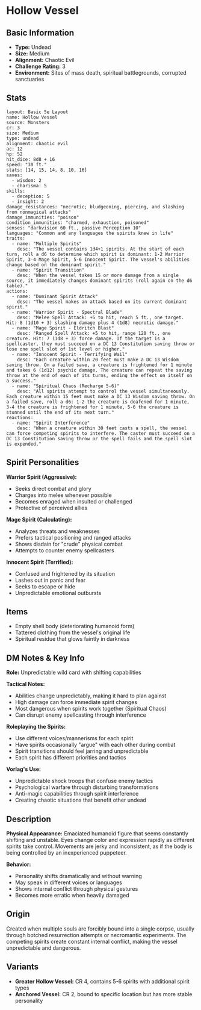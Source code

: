 # Hollow Vessel

## Basic Information
- **Type:** Undead
- **Size:** Medium
- **Alignment:** Chaotic Evil
- **Challenge Rating:** 3
- **Environment:** Sites of mass death, spiritual battlegrounds, corrupted sanctuaries

## Stats
```statblock
layout: Basic 5e Layout
name: Hollow Vessel
source: Monsters
cr: 3
size: Medium
type: undead
alignment: chaotic evil
ac: 12
hp: 52
hit_dice: 8d8 + 16
speed: "30 ft."
stats: [14, 15, 14, 8, 10, 16]
saves:
  - wisdom: 2
  - charisma: 5
skills:
  - deception: 5
  - insight: 2
damage_resistances: "necrotic; bludgeoning, piercing, and slashing from nonmagical attacks"
damage_immunities: "poison"
condition_immunities: "charmed, exhaustion, poisoned"
senses: "darkvision 60 ft., passive Perception 10"
languages: "Common and any languages the spirits knew in life"
traits:
  - name: "Multiple Spirits"
    desc: "The vessel contains 1d4+1 spirits. At the start of each turn, roll a d6 to determine which spirit is dominant: 1-2 Warrior Spirit, 3-4 Mage Spirit, 5-6 Innocent Spirit. The vessel's abilities change based on the dominant spirit."
  - name: "Spirit Transition"
    desc: "When the vessel takes 15 or more damage from a single source, it immediately changes dominant spirits (roll again on the d6 table)."
actions:
  - name: "Dominant Spirit Attack"
    desc: "The vessel makes an attack based on its current dominant spirit."
  - name: "Warrior Spirit - Spectral Blade"
    desc: "Melee Spell Attack: +5 to hit, reach 5 ft., one target. Hit: 8 (1d10 + 3) slashing damage plus 4 (1d8) necrotic damage."
  - name: "Mage Spirit - Eldritch Blast"
    desc: "Ranged Spell Attack: +5 to hit, range 120 ft., one creature. Hit: 7 (1d8 + 3) force damage. If the target is a spellcaster, they must succeed on a DC 13 Constitution saving throw or lose one spell slot of 1st level or higher."
  - name: "Innocent Spirit - Terrifying Wail"
    desc: "Each creature within 20 feet must make a DC 13 Wisdom saving throw. On a failed save, a creature is frightened for 1 minute and takes 6 (1d12) psychic damage. The creature can repeat the saving throw at the end of each of its turns, ending the effect on itself on a success."
  - name: "Spiritual Chaos (Recharge 5-6)"
    desc: "All spirits attempt to control the vessel simultaneously. Each creature within 15 feet must make a DC 13 Wisdom saving throw. On a failed save, roll a d6: 1-2 the creature is deafened for 1 minute, 3-4 the creature is frightened for 1 minute, 5-6 the creature is stunned until the end of its next turn."
reactions:
  - name: "Spirit Interference"
    desc: "When a creature within 30 feet casts a spell, the vessel can force competing spirits to interfere. The caster must succeed on a DC 13 Constitution saving throw or the spell fails and the spell slot is expended."
```

## Spirit Personalities

**Warrior Spirit (Aggressive):**
- Seeks direct combat and glory
- Charges into melee whenever possible
- Becomes enraged when insulted or challenged
- Protective of perceived allies

**Mage Spirit (Calculating):**
- Analyzes threats and weaknesses
- Prefers tactical positioning and ranged attacks
- Shows disdain for "crude" physical combat
- Attempts to counter enemy spellcasters

**Innocent Spirit (Terrified):**
- Confused and frightened by its situation
- Lashes out in panic and fear
- Seeks to escape or hide
- Unpredictable emotional outbursts

## Items
- Empty shell body (deteriorating humanoid form)
- Tattered clothing from the vessel's original life
- Spiritual residue that glows faintly in darkness

## DM Notes & Key Info
**Role:** Unpredictable wild card with shifting capabilities

**Tactical Notes:**
- Abilities change unpredictably, making it hard to plan against
- High damage can force immediate spirit changes
- Most dangerous when spirits work together (Spiritual Chaos)
- Can disrupt enemy spellcasting through interference

**Roleplaying the Spirits:**
- Use different voices/mannerisms for each spirit
- Have spirits occasionally "argue" with each other during combat
- Spirit transitions should feel jarring and unpredictable
- Each spirit has different priorities and tactics

**Vorlag's Use:**
- Unpredictable shock troops that confuse enemy tactics
- Psychological warfare through disturbing transformations
- Anti-magic capabilities through spirit interference
- Creating chaotic situations that benefit other undead

## Description
**Physical Appearance:**
Emaciated humanoid figure that seems constantly shifting and unstable. Eyes change color and expression rapidly as different spirits take control. Movements are jerky and inconsistent, as if the body is being controlled by an inexperienced puppeteer.

**Behavior:**
- Personality shifts dramatically and without warning
- May speak in different voices or languages
- Shows internal conflict through physical gestures
- Becomes more erratic when heavily damaged

## Origin
Created when multiple souls are forcibly bound into a single corpse, usually through botched resurrection attempts or necromantic experiments. The competing spirits create constant internal conflict, making the vessel unpredictable and dangerous.

## Variants
- **Greater Hollow Vessel:** CR 4, contains 5-6 spirits with additional spirit types
- **Anchored Vessel:** CR 2, bound to specific location but has more stable personality